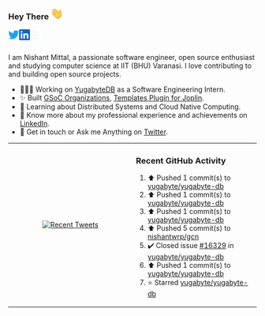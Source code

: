 ### Hey There <img src="./assets/wave.gif" width="25px">
<a href="http://urls.nishantwrp.com/github-to-twitter" target="_blank">
  <img align="left" alt="Nishant's Twitter" width="22px" src="./assets/twitter.svg" />
</a>
<a href="http://urls.nishantwrp.com/github-to-linkedin" target="_blank">
  <img align="left" alt="Nishant's LinkedIn" width="22px" src="./assets/linkedin.svg" />
</a>
<a href="http://urls.nishantwrp.com/github-to-site" target="_blank">
  <img align="left" alt="Nishant's Site" width="22px" src="./assets/globe.svg" />
</a>
<br /><br />

I am Nishant Mittal, a passionate software engineer, open source enthusiast and studying computer science at IIT (BHU) Varanasi. I love contributing to and building open source projects.

- 👨🏽‍💻 Working on [YugabyteDB](https://www.github.com/yugabyte) as a Software Engineering Intern.
- ✨ Built [GSoC Organizations](https://www.gsocorganizations.dev/), [Templates Plugin for Joplin](https://github.com/joplin/plugin-templates).
- 🌱 Learning about Distributed Systems and Cloud Native Computing.
- 🚀 Know more about my professional experience and achievements on [LinkedIn](http://urls.nishantwrp.com/github-to-linkedin).
- 💬 Get in touch or Ask me Anything on [Twitter](http://urls.nishantwrp.com/github-to-twitter).

<table><tr>
<td valign="center" width="50%"><div align="center">

[![Recent Tweets](https://github-readme-twitter.gazf.vercel.app/api?id=nishantwrp)](http://urls.nishantwrp.com/github-to-twitter)

</div></td>

<td valign="top" width="50%">

### Recent GitHub Activity
<!--RECENT_ACTIVITY:start-->
1. ⬆️ Pushed 1 commit(s) to [yugabyte/yugabyte-db](https://github.com/yugabyte/yugabyte-db)<br>
2. ⬆️ Pushed 1 commit(s) to [yugabyte/yugabyte-db](https://github.com/yugabyte/yugabyte-db)<br>
3. ⬆️ Pushed 1 commit(s) to [yugabyte/yugabyte-db](https://github.com/yugabyte/yugabyte-db)<br>
4. ⬆️ Pushed 5 commit(s) to [nishantwrp/gcn](https://github.com/nishantwrp/gcn)<br>
5. ✔️ Closed issue [#16329](https://github.com/yugabyte/yugabyte-db/issues/16329) in [yugabyte/yugabyte-db](https://github.com/yugabyte/yugabyte-db)<br>
6. ⬆️ Pushed 1 commit(s) to [yugabyte/yugabyte-db](https://github.com/yugabyte/yugabyte-db)<br>
7. ⭐ Starred [yugabyte/yugabyte-db](https://github.com/yugabyte/yugabyte-db)<br>
<!--RECENT_ACTIVITY:end-->

</td>
</tr></table>
